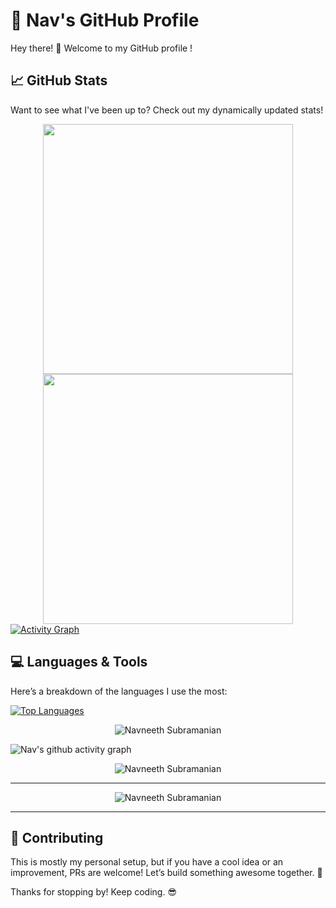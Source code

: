 # 🚀 Nav's GitHub Profile   

Hey there! 👋 Welcome to my GitHub profile !   

## 📈 GitHub Stats  

Want to see what I've been up to? Check out my dynamically updated stats!  


<div align="center">
  <img src="https://github-readme-stats.vercel.app/api?username=navneeth&show_icons=true&theme=tokyonight&hide_border=true&bg_color=0D1117" width="400"/>
  <img src="https://github-readme-streak-stats.herokuapp.com/?user=navneeth&theme=tokyonight&hide_border=true&background=0D1117" width="400"/>
</div>

<a href="https://github.com/ashutosh00710/github-readme-activity-graph">
  <img alt="Activity Graph" src="https://github-readme-activity-graph.vercel.app/graph?username=navneeth&theme=react-dark&hide_border=true"/>
</a>

## 💻 Languages & Tools  

Here’s a breakdown of the languages I use the most:  

[![Top Languages](https://github-readme-stats.vercel.app/api/top-langs/?username=navneeth&layout=compact&theme=radical)](https://github.com/anuraghazra/github-readme-stats)  

<p align="center">
  <img src="https://github-readme-stats-sigma-five.vercel.app/api?username=navneeth&theme=dark&show_icons=true&include_all_commits=true" alt="Navneeth Subramanian"/>
</p>
<img src="https://github-readme-activity-graph.vercel.app/graph?username=navneeth&&theme=github-compact" alt="Nav's github activity graph"/>

<p align="center"> 
<img src="https://github-profile-trophy.vercel.app/?username=navneeth&theme=algolia&column=-1" alt="Navneeth Subramanian" /></a> </p>
<hr/>

<p align="center">
  <img src="https://komarev.com/ghpvc/?username=navneeth&label=Profile%20views&style=for-the-badge" alt="Navneeth Subramanian"/>
</p>
<hr/>


## 🤝 Contributing  

This is mostly my personal setup, but if you have a cool idea or an improvement, PRs are welcome! Let’s build something awesome together. 🚀  

Thanks for stopping by! Keep coding. 😎  
